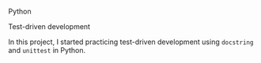  Python

 Test-driven development

In this project, I started practicing test-driven development using `docstring`
and `unittest` in Python.
